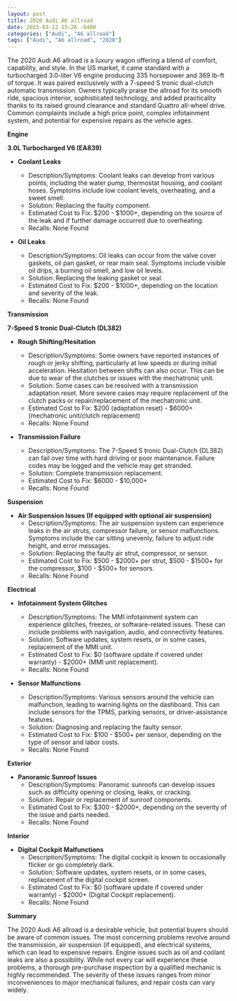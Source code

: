 ```yaml
---
layout: post
title: 2020 Audi A6 allroad
date: 2025-03-12 15:26 -0400
categories: ["Audi", "A6 allroad"]
tags: ["Audi", "A6 allroad", "2020"]
---
```

The 2020 Audi A6 allroad is a luxury wagon offering a blend of comfort, capability, and style. In the US market, it came standard with a turbocharged 3.0-liter V6 engine producing 335 horsepower and 369 lb-ft of torque. It was paired exclusively with a 7-speed S tronic dual-clutch automatic transmission. Owners typically praise the allroad for its smooth ride, spacious interior, sophisticated technology, and added practicality thanks to its raised ground clearance and standard Quattro all-wheel drive. Common complaints include a high price point, complex infotainment system, and potential for expensive repairs as the vehicle ages.

**Engine**

**3.0L Turbocharged V6 (EA839)**

* **Coolant Leaks**
    * Description/Symptoms: Coolant leaks can develop from various points, including the water pump, thermostat housing, and coolant hoses. Symptoms include low coolant levels, overheating, and a sweet smell.
    * Solution: Replacing the faulty component.
    * Estimated Cost to Fix: $200 - $1000+, depending on the source of the leak and if further damage occurred due to overheating.
    * Recalls: None Found

* **Oil Leaks**
    * Description/Symptoms: Oil leaks can occur from the valve cover gaskets, oil pan gasket, or rear main seal. Symptoms include visible oil drips, a burning oil smell, and low oil levels.
    * Solution: Replacing the leaking gasket or seal.
    * Estimated Cost to Fix: $200 - $1000+, depending on the location and severity of the leak.
    * Recalls: None Found

**Transmission**

**7-Speed S tronic Dual-Clutch (DL382)**

* **Rough Shifting/Hesitation**
    * Description/Symptoms: Some owners have reported instances of rough or jerky shifting, particularly at low speeds or during initial acceleration. Hesitation between shifts can also occur. This can be due to wear of the clutches or issues with the mechatronic unit.
    * Solution: Some cases can be resolved with a transmission adaptation reset. More severe cases may require replacement of the clutch packs or repair/replacement of the mechatronic unit.
    * Estimated Cost to Fix: $200 (adaptation reset) - $6000+ (mechatronic unit/clutch replacement)
    * Recalls: None Found

* **Transmission Failure**
    * Description/Symptoms: The 7-Speed S tronic Dual-Clutch (DL382) can fail over time with hard driving or poor maintenance. Failure codes may be logged and the vehicle may get stranded.
    * Solution: Complete transmission replacement.
    * Estimated Cost to Fix: $6000 - $10,000+
    * Recalls: None Found

**Suspension**

* **Air Suspension Issues (If equipped with optional air suspension)**
    * Description/Symptoms: The air suspension system can experience leaks in the air struts, compressor failure, or sensor malfunctions. Symptoms include the car sitting unevenly, failure to adjust ride height, and error messages.
    * Solution: Replacing the faulty air strut, compressor, or sensor.
    * Estimated Cost to Fix: $500 - $2000+ per strut, $500 - $1500+ for the compressor, $100 - $500+ for sensors.
    * Recalls: None Found

**Electrical**

* **Infotainment System Glitches**
    * Description/Symptoms: The MMI infotainment system can experience glitches, freezes, or software-related issues. These can include problems with navigation, audio, and connectivity features.
    * Solution: Software updates, system resets, or in some cases, replacement of the MMI unit.
    * Estimated Cost to Fix: $0 (software update if covered under warranty) - $2000+ (MMI unit replacement).
    * Recalls: None Found

* **Sensor Malfunctions**
    * Description/Symptoms: Various sensors around the vehicle can malfunction, leading to warning lights on the dashboard. This can include sensors for the TPMS, parking sensors, or driver-assistance features.
    * Solution: Diagnosing and replacing the faulty sensor.
    * Estimated Cost to Fix: $100 - $500+ per sensor, depending on the type of sensor and labor costs.
    * Recalls: None Found

**Exterior**

* **Panoramic Sunroof Issues**
    * Description/Symptoms: Panoramic sunroofs can develop issues such as difficulty opening or closing, leaks, or cracking.
    * Solution: Repair or replacement of sunroof components.
    * Estimated Cost to Fix: $300 - $2000+, depending on the severity of the issue and parts needed.
    * Recalls: None Found

**Interior**

* **Digital Cockpit Malfunctions**
    * Description/Symptoms: The digital cockpit is known to occasionally flicker or go completely dark.
    * Solution: Software updates, system resets, or in some cases, replacement of the digital cockpit screen.
    * Estimated Cost to Fix: $0 (software update if covered under warranty) - $2000+ (Digital Cockpit replacement).
    * Recalls: None Found

**Summary**

The 2020 Audi A6 allroad is a desirable vehicle, but potential buyers should be aware of common issues. The most concerning problems revolve around the transmission, air suspension (if equipped), and electrical systems, which can lead to expensive repairs. Engine issues such as oil and coolant leaks are also a possibility. While not every car will experience these problems, a thorough pre-purchase inspection by a qualified mechanic is highly recommended. The severity of these issues ranges from minor inconveniences to major mechanical failures, and repair costs can vary widely.


